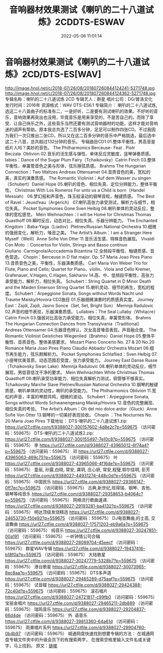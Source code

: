 ﻿---
title: 音响器材效果测试《喇叭的二十八道试炼》2CDDTS-ESWAV
date: 2022-05-06 11:01:14
categories: 试音碟、非卖品、发烧碟
tags: 纯音雅乐
---
# 音响器材效果测试《喇叭的二十八道试炼》2CD/DTS-ES[WAV]

http://image.hnol.net/c/2018-07/26/08/201807260844124241-5271748.jpg
http://image.hnol.net/c/2018-07/26/08/201807260844124362-5271748.jpg
专辑名称：喇叭的二十八道试炼
2CD
专辑艺人：群星
唱片公司：DG/普洛文化
发行时间：2016年
资源格式：WAV DTS-ES6.1
专辑简介：
喇叭的二十八道试炼,选这二十八首曲子的标准有二，一是好听，二是要有测试喇叭的效果。不好听的音乐，音响效果再突出也没用，毕竟音乐是用来享受的，不是苦自己的。而除了享受、让自己快乐之外，这些音乐当然还要有测试音响器材的功能，这样才能对音响迷的调声有帮助。原本我总共选了二百多分钟，足足可以制作四张CD。不过我因为我们一次只推出二张CD，所以又在这二百多分钟的音乐中严格挑选，最后选中这二十八首，总共超过132分钟的音乐。
专辑曲目CD1
01.整体平衡性，男高音是纸片人吗？美妙的音色。
The Philharmonics Berceuse- Feat . Piotr
Beczala  Oblivion
02.音乐的活生感与弹性、单体反应灵敏度，竖琴弹奏质感。
labies：Dance of the Sugar Plum Fairy（Tchaikovsky）Catrin
Finch
03.整体平衡性，单簧管音色之美与形体，弦乐擦弦质感。
Brahms The Hungarian Connection：Two Waltzes Andreas
Ottensamer
04.音质音色的美，宽松的美，真实的演奏质感。
The Romantic Violinist：Auf dem Wasser zu singen（Schubert）Daniel
Hope
05.喇叭的音色、相位失真、定位分辨能力，整体平衡性。
Christmas With Los Romeros For unto us a Child is born（Handel
Messiah）
06.梦幻般和声音色，珠玉般滚动的钢琴音粒，触键质感。
The Best of Ravel：Jeuxd’eau（Argerich）
07.喇叭高张力承受测试，解析力与细节，相位失真。
Pocket Symphonies Gone Sven Helbig
08.喇叭单体的灵动反应，整体的宽松感觉。
Mein Weihnachten：I will be Home for Christmas Thomas
Quasthoff
09.瞬时反应，动态对比，相位失真、乐器分辨能力。
The Enchanted Kingdom：Baba-Yaga（Liadov）Pletnev/Russian National
Orchestra
10.细微的强弱变化，解析力，嗓音之美。
The Artist’s Album：I am a Stranger Here
Myself（Weill）Anne
Sofie Von Otter
11.音乐活生感、特殊音色展现。
Vivaldi Con Moto ：Concertos for Violin, Strings and Basso continuo
Giuliano  Carmignola/Acccademia
Bizantina
12.全频段平衡性、触键质感、音色营造。
Chopin：Berceuse in D flat major. Op. 57 Maria Joao Pires
Piano
13.音质音色之美，平衡性，乐器演奏质感。
Carl Maria Von Weber Trio for Flute, Piano and Cello; Quartet
for
Piano、violin、Viola and Cello Kremer, Grafenauer, V.Hagen, C.Hagen,
Sakharov
14.高、中、低频段平衡性，高张力承受能力，解析力，相位失真。
Schubert：String Quartet in D Minor Death and the Maiden Emerson
String Quartet
15.喇叭灵动、细节的再生，宽松的程度。
Schubert：Arpeggione Sonata, Songs without Words Nacht und Traume
Maisky/Hovora
CD2曲目
01.乐器细微演奏时的质感真实度。
Journey East：Zajdi, Zajdi, Jasno Sonce（Set, Set, Bright Sun） Memnja
Radulovic
02.声音的细节表现，乐器演奏质感。
Lullabies：The Seal Lullaby（Whitacre）Catrin Finch
03.强弱对比高张力承受能力，相位失真，单簧管形体。
Brahms The Hungarian Connection Dances from
Transylvania（Traditional）Andreas Ottensamer
04.乐器音色辨认，次女高音嗓音表现，声音融合度。
The Romantic Violinist Geistiches Wiegenlied（Brahms）Daniel
Hope
05.整体平衡性、音质音色、整体美感要求。
Mozart Piano Concerto No. 27 & 20 No.20 Romance Maria
Joao
Pires Piano Claudio Abbado/ Orchestra Mozart
06.细节再生能力，弦乐群解析力。
Pocket Symphonies Schlaflied：Sven Helbig
07.小提琴优美音质，动态范围忍受度，张力承受能力。
Journey East Danse Russe（Tchaikovsky Swan
Lake）Memnja
Radulovic
08.喇叭单体的灵动反应，细节展现，男低音低沈干净的要求。
Mein Weihnachten White Christmas Thomas Quasthoff
09.喇叭承受功率能力、相位失真解析力测试，铜管够不够真实。
Tchaikovsky Marche Slave Pletnev/Russian National
Orchestra
10.钢琴的触键质感，喇叭单体的灵动性，喇叭的承受能力。
The Philharmonics Oblivion
11.宽松的声音，丰富的琴腔共鸣，细微的波动。
Schubert：Arpeggione Sonata, Songs without Words Schwanengesang
Maisky/Hovora
12.音色的完整展现、相位失真的考验。
The Artist’s Album：Oh del mio dolce ardor（Gluck）Anne Sofie Von
Otter
13.钢琴的一切美好表现验收。
Chopin ：The Nocturnes No. 20 Maria Joao Pires
下载地址：
DTS-喇叭的二十八道试炼1.zip: https://url27.ctfile.com/f/9388027-300157602-4d8e2c?p=559675
（访问密码：559675）
DTS-喇叭的二十八道试炼2.zip: https://url27.ctfile.com/f/9388027-300155497-7e10c8?p=559675
（访问密码：559675）
李
https://url27.ctfile.com/d/9388027-43965012-6f74a4?p=559675
（访问密码：559675）
邓
https://url27.ctfile.com/d/9388027-43965063-469c75?p=559675
（访问密码：559675）
叶
https://url27.ctfile.com/d/9388027-43965066-4f16de?p=559675
（访问密码：559675）
童丽, 孙露,白晓, 常安, 龚玥, 庄心妍, 常安,程璧,鄂尔佳明, 彭芳
https://url27.ctfile.com/d/9388027-44931274-448c0d?p=559675
（访问密码：559675）
中国民乐
https://url27.ctfile.com/d/9388027-29366147-0ff7ec?p=559675
（访问密码：559675）
古典,新世纪,班得瑞、钢琴、吉他、钢琴等纯音乐
https://url27.ctfile.com/d/9388027-29358653-b4064c?p=559675
（访问密码：559675）
网络流行歌曲速递.
https://url27.ctfile.com/d/9388027-29193281-ba4132?p=559675
（访问密码：559675）
明达顶级发烧精选
https://url27.ctfile.com/d/9388027-24653730-f50e92?p=559675
（访问密码：559675）
DJ电音舞曲,的士高, 交谊舞曲
https://url27.ctfile.com/d/9388027-17571203-eb9a6a?p=559675
（访问密码：559675）
纯音乐
https://url27.ctfile.com/d/9388027-30247851-00a191
（访问密码：559675）
一听钟情公司合辑
https://url27.ctfile.com/d/9388027-28089704-45eecf
（访问密码：559675）
群星WAV专辑
https://url27.ctfile.com/d/9388027-19437416-b18f0a?p=559675
（访问密码：559675）
大陆歌星
https://url27.ctfile.com/d/9388027-30247779-5328b7?p=559675
（访问密码：559675）
港台歌星
https://url27.ctfile.com/d/9388027-30073965-8ec8aa?p=559675
（访问密码：559675）
DTS多声道
https://url27.ctfile.com/d/9388027-29465289-d75aaf?p=559675
（访问密码：559675）
试音碟
https://url27.ctfile.com/d/9388027-29424388-72c40d?p=559675
（访问密码：559675）
滚石唱片
https://url27.ctfile.com/d/9388027-24721817-c99fb0
（访问密码：559675）
宝丽金唱片
https://url27.ctfile.com/d/9388027-29465211-2db889
（访问密码：559675）
瑞鸣音乐
https://url27.ctfile.com/d/9388027-29204837-66d4de
（访问密码：559675）
外  语音乐
https://url27.ctfile.com/d/9388027-39813360-64a61d
（访问密码：559675）
雨果唱片系列
https://url27.ctfile.com/d/9388027-29904760-0b4b97
（访问密码：559675）
城通网盘快速找到想要专辑的方法：
在城通网盘专辑文件夹中的升级会员下的有搜索两字，
在搜索空格里输入文件名或关键字，马上找到。
原文：[链接](https://blog.sina.com.cn/s/blog_1647c7e7601030x32.html)